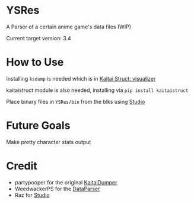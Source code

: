 # YSRes

A Parser of a certain anime game's data files (WIP)

Current target version: 3.4

# How to Use

Installing `ksdump` is needed which is in [Kaitai Struct: visualizer](https://github.com/kaitai-io/kaitai_struct_visualizer)

kaitaistruct module is also needed, installing via `pip install kaitaistruct`

Place binary files in `YSRes/bin` from the blks using [Studio](https://gitlab.com/RazTools/Studio)

# Future Goals

Make pretty character stats output

# Credit
- partypooper for the original [KaitaiDumper](https://github.com/partypooperarchive/KaitaiDumper)
- WeedwackerPS for the [DataParser](https://github.com/WeedwackerPS/DataParser)
- Raz for [Studio](https://gitlab.com/RazTools/Studio)
